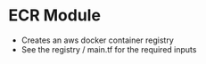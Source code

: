 # ECR Module
- Creates an aws docker container registry
- See the registry / main.tf for the required inputs